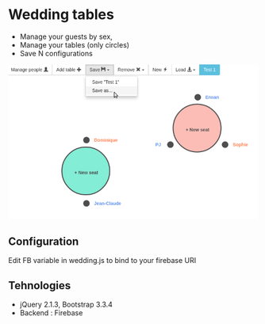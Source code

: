 # Wedding tables

* Manage your guests by sex, 
* Manage your tables (only circles)
* Save N configurations

![alt tag](https://github.com/pjboirleaud/wedding-tables/blob/master/wedding-tables.png)

## Configuration

Edit FB variable in wedding.js to bind to your firebase URI

## Tehnologies

* jQuery 2.1.3, Bootstrap 3.3.4
* Backend : Firebase

